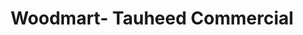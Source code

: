 ---
title: "Woodmart- Tauheed Commercial"
url: /karachi/woodmart-tauheed-commercial/
shop: Möbel
---